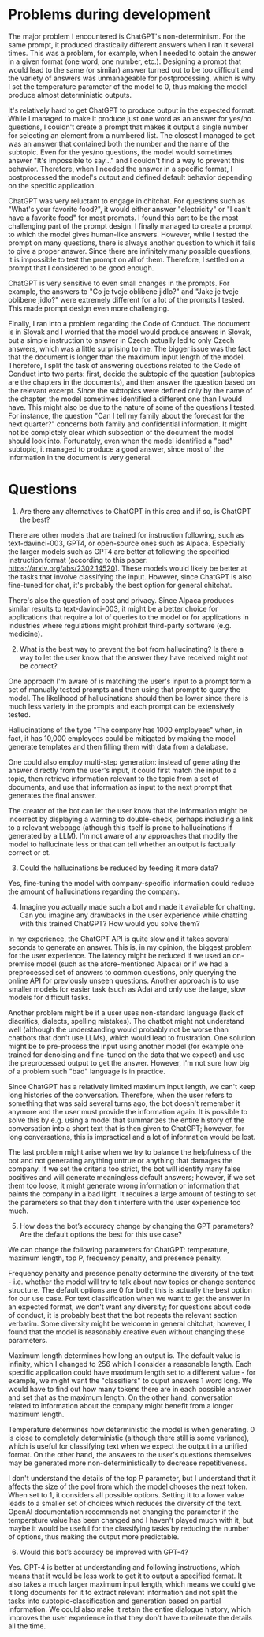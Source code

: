 # Problems during development

The major problem I encountered is ChatGPT's non-determinism.
For the same prompt, it produced drastically different answers
when I ran it several times. This was a problem, for example,
when I needed to obtain the answer in a given format (one word,
one number, etc.). Designing a prompt that would lead to the
same (or similar) answer turned out to be too difficult and 
the variety of answers was unmanageable for postprocessing,
which is why I set the temperature parameter of the model to 0,
thus making the model produce almost deterministic outputs.

It's relatively hard to get ChatGPT to produce output in the
expected format. While I managed to make it produce just one
word as an answer for yes/no questions, I couldn't create a
prompt that makes it output a single number for selecting an
element from a numbered list. The closest I managed to get
was an answer that contained both the number and the name of
the subtopic. Even for the yes/no questions,
the model would sometimes answer "It's impossible to say..."
and I couldn't find a way to prevent this behavior. Therefore,
when I needed the answer in a specific format, I postprocessed
the model's output and defined default behavior depending on
the specific application.

ChatGPT was very reluctant to engage in chitchat. For questions
such as "What's your favorite food?", it would either answer
"electricity" or "I can't have a favorite food" for most prompts.
I found this part to be the most challenging part of the prompt
design. I finally managed to create a prompt to which the model
gives human-like answers. However, while I tested the prompt
on many questions, there is always another question to which
it fails to give a proper answer. Since there are infinitely
many possible questions, it is impossible to test the prompt
on all of them. Therefore, I settled on a prompt that I 
considered to be good enough.

ChatGPT is very sensitive to even small changes in the prompts.
For example, the answers to "Co je tvoje oblibene jidlo?" and
"Jake je tvoje oblibene jidlo?" were extremely different
for a lot of the prompts I tested. This made prompt design
even more challenging.

Finally, I ran into a problem regarding the Code of Conduct.
The document is in Slovak and I worried that the model would
produce answers in Slovak, but a simple instruction to answer
in Czech actually led to only Czech answers, which was a little
surprising to me. The bigger issue was the fact that the document
is longer than the maximum input length of the model. Therefore,
I split the task of answering questions related to the Code of
Conduct into two parts: first, decide the subtopic of the question
(subtopics are the chapters in the documents), and then answer
the question based on the relevant excerpt. Since the subtopics
were defined only by the name of the chapter, the model sometimes
identified a different one than I would have. This might also
be due to the nature of some of the questions I tested. For instance,
the question "Can I tell my family about the forecast for the next
quarter?" concerns both family and confidential information. It
might not be completely clear which subsection of the document
the model should look into. Fortunately, even when the model
identified a "bad" subtopic, it managed to produce a good answer,
since most of the information in the document is very general.

# Questions

1. Are there any alternatives to ChatGPT in this area and if so, is ChatGPT the
best?

There are other models that are trained for instruction following, such
as text-davinci-003, GPT4, or open-source ones such as Alpaca. Especially
the larger models such as GPT4 are better at following the specified
instruction format (according to this paper: https://arxiv.org/abs/2302.14520).
These models would likely be better at the tasks that involve classifying
the input. However, since ChatGPT is also fine-tuned for chat, it's
probably the best option for general chitchat.

There's also the question of cost and privacy. Since Alpaca produces similar
results to text-davinci-003, it might be a better choice for applications
that require a lot of queries to the model or for applications in industries
where regulations might prohibit third-party software (e.g. medicine).

2. What is the best way to prevent the bot from hallucinating? Is there a way
to let the user know that the answer they have received might not be
correct?

One approach I'm aware of is matching the user's input to a prompt form a set
of manually tested prompts and then using that prompt to query the model.
The likelihood of hallucinations should then be lower since there is much less
variety in the prompts and each prompt can be extensively tested.

Hallucinations of the type "The company has 1000 employees" when, in fact,
it has 10,000 employees could be mitigated by making the model generate
templates and then filling them with data from a database.

One could also employ multi-step generation: instead of generating the answer
directly from the user's input, it could first match the input to a topic,
then retrieve information relevant to the topic from a set of documents, and
use that information as input to the next prompt that generates the final answer.

The creator of the bot can let the user know that the information might be
incorrect by displaying a warning to double-check, perhaps including
a link to a relevant webpage (athough this itself is prone to hallucinations
if generated by a LLM). I'm not aware of any approaches that modify the model
to hallucinate less or that can tell whether an output is factually correct or ot.

3. Could the hallucinations be reduced by feeding it more data?

Yes, fine-tuning the model with company-specific information could
reduce the amount of hallucinations regarding the company.

4. Imagine you actually made such a bot and made it available for chatting. Can
you imagine any drawbacks in the user experience while chatting with this
trained ChatGPT? How would you solve them?

In my experience, the ChatGPT API is quite slow and it takes several seconds
to generate an answer. This is, in my opinion, the biggest problem for
the user experience. The latency might be reduced if we used an on-premise
model (such as the afore-mentioned Alpaca) or if we had a preprocessed
set of answers to common questions, only querying the online API for
previously unseen questions. Another approach is to use smaller models for
easier task (such as Ada) and only use the large, slow models for
difficult tasks.

Another problem might be if a user uses non-standard language (lack of diacritics,
dialects, spelling mistakes). The chatbot might not understand well
(although the understanding would probably not be worse than chatbots that
don't use LLMs), which would lead to frustration. One solution might be 
to pre-process the input using another model (for example one trained for
denoising and fine-tuned on the data that we expect) and use the preprocessed
output to get the answer. However, I'm not sure how big of a problem
such "bad" language is in practice.

Since ChatGPT has a relatively limited maximum input length, we can't keep
long histories of the conversation. Therefore, when the user refers to something
that was said several turns ago, the bot doesn't remember it anymore and
the user must provide the information again. It is possible to solve this
by e.g. using a model that summarizes the entire history of the conversation
into a short text that is then given to ChatGPT; however, for long conversations,
this is impractical and a lot of information would be lost.

The last problem might arise when we try to balance the helpfulness of the
bot and not generating anything untrue or anything that damages the company.
If we set the criteria too strict, the bot will identify many false positives
and will generate meaningless default answers; however, if we set them too
loose, it might generate wrong information or information that paints
the company in a bad light. It requires a large amount of testing to
set the parameters so that they don't interfere with the user experience
too much.

5. How does the bot’s accuracy change by changing the GPT parameters? Are the
default options the best for this use case?

We can change the following parameters for ChatGPT: temperature, maximum length,
top P, frequency penalty, and presence penalty.

Frequency penalty and presence
penalty determine the diversity of the text - i.e. whether the model will try
to talk about new topics or change sentence structure. The default options are
0 for both; this is actually the best option for our use case. For text
classification when we want to get the answer in an expected format, we
don't want any diversity; for questions about code of conduct, it is probably best
that the bot repeats the relevant section verbatim. Some diversity might be
welcome in general chitchat; however, I found that the model is reasonably
creative even without changing these parameters.

Maximum length determines how long an output is. The default value is infinity,
which I changed to 256 which I consider a reasonable length. Each specific
application could have maximum length set to a different value - for example,
we might want the "classifiers" to ouput answers 1 word long. We would
have to find out how many tokens there are in each possible answer and set that
as the maximum length. On the other hand, conversation related to information
about the company might benefit from a longer maximum length.

Temperature determines how deterministic the model is when generating. 0
is close to completely deterministic (although there still is some variance),
which is useful for classifying text when we expect the output in a unified
format. On the other hand, the answers to the user's questions themselves
may be generated more non-deterministically to decrease repetitiveness.

I don't understand the details of the top P parameter, but I understand that
it affects the size of the pool from which the model chooses the next token.
When set to 1, it considers all possible options. Setting it to a lower value
leads to a smaller set of choices which reduces the diversity of the text.
OpenAI documentation recommends not changing the parameter if the temperature
value has been changed and I haven't played much with it, but maybe it
would be useful for the classifying tasks by reducing the number of options,
thus making the output more predictable.

6. Would this bot’s accuracy be improved with GPT-4?

Yes. GPT-4 is better at understanding and following instructions, which means
that it would be less work to get it to output a specified format. It also
takes a much larger maximum input length, which means we could give it long
documents for it to extract relevant information and not split the tasks
into subtopic-classification and generation based on partial information.
We could also make it retain the entire dialogue history, which improves
the user experience in that they don't have to reiterate the details all
the time.
